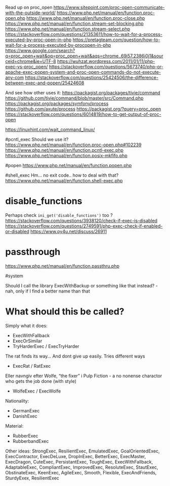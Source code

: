 
Read up on proc_open
https://www.sitepoint.com/proc-open-communicate-with-the-outside-world/
https://www.php.net/manual/en/function.proc-open.php
https://www.php.net/manual/en/function.proc-close.php
https://www.php.net/manual/en/function.stream-set-blocking.php
https://www.php.net/manual/en/function.stream-select.php
https://stackoverflow.com/questions/21353611/how-to-wait-for-a-process-executed-by-proc-open-in-php
https://pretagteam.com/question/how-to-wait-for-a-process-executed-by-procopen-in-php
https://www.google.com/search?q=proc_open+wait&oq=proc_open+wait&aqs=chrome..69i57.2386j0j1&sourceid=chrome&ie=UTF-8
https://wuhzat.wordpress.com/2011/01/11/php-exec-vs-proc_open/
https://stackoverflow.com/questions/5673740/php-or-apache-exec-popen-system-and-proc-open-commands-do-not-execute-any-com
https://stackoverflow.com/questions/25424506/the-difference-between-exec-and-popen/25424608

And see how other uses it:
https://packagist.org/packages/tivie/command
https://github.com/tivie/command/blob/master/src/Command.php
https://packagist.org/packages/symfony/process
https://github.com/axute/process
https://packagist.org/?query=proc_open
https://stackoverflow.com/questions/6014819/how-to-get-output-of-proc-open


https://linuxhint.com/wait_command_linux/


#pcntl_exec
Should we use it?
https://www.php.net/manual/en/function.proc-open.php#102239
https://www.php.net/manual/en/function.pcntl-exec.php
https://www.php.net/manual/en/function.posix-mkfifo.php


#popen
https://www.php.net/manual/en/function.popen.php


#shell_exec
Hm... no exit code.. how to deal with that?
https://www.php.net/manual/en/function.shell-exec.php


# disable_functions
Perhaps check `ini_get('disable_functions')` too ?
https://stackoverflow.com/questions/3938120/check-if-exec-is-disabled
https://stackoverflow.com/questions/2749591/php-exec-check-if-enabled-or-disabled
https://www.py4u.net/discuss/26911

# passthrough
https://www.php.net/manual/en/function.passthru.php

#system


Should I call the library ExecWithBackup or something like that instead? - nah, only if I find a better name than that


# What should this be called?
Simply what it does:
- ExecWithFallback
- ExecOrSimilar
- TryHarderExec / ExecTryHarder

The rat finds its way… And dont give up easily. Tries different ways
- ExecRat / RatExec

Eller navngiv efter Wolfe, “the fixer” i Pulp Fiction - a no nonense charactor who gets the job done (with style)
- WolfeExec / ExecWolfe

Nationality:
- GermanExec
- DanishExec

Material:
- RubberExec
- RubberbandExec

Other ideas:
StrongExec, ResilientExec, EmulatedExec, GoalOrientedExec, ExecContractor, ExecDeLuxe, DropInExec, BetterExec, ExecMaster, ExecDragon, CuteExec, PersistantExec, ToughExec, ExecWithFallback, AdaptableExec, CompliantExec, ImprovedExec, ResoluteExec, StautExec, ObstinateExec, KeenExec, AgileExec, Smooth, Flexible, ExecAndFriends, SturdyExex, ResilientExec
